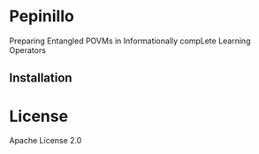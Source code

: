 # Pepinillo

Preparing Entangled POVMs in Informationally compLete Learning Operators

## Installation

# License

Apache License 2.0
